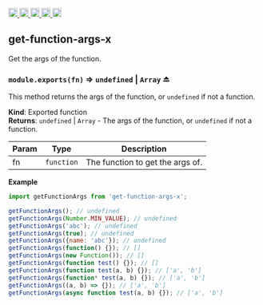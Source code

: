 <a href="https://travis-ci.org/Xotic750/get-function-args-x"
  title="Travis status">
<img
  src="https://travis-ci.org/Xotic750/get-function-args-x.svg?branch=master"
  alt="Travis status" height="18">
</a>
<a href="https://david-dm.org/Xotic750/get-function-args-x"
  title="Dependency status">
<img src="https://david-dm.org/Xotic750/get-function-args-x/status.svg"
  alt="Dependency status" height="18"/>
</a>
<a
  href="https://david-dm.org/Xotic750/get-function-args-x?type=dev"
  title="devDependency status">
<img src="https://david-dm.org/Xotic750/get-function-args-x/dev-status.svg"
  alt="devDependency status" height="18"/>
</a>
<a href="https://badge.fury.io/js/get-function-args-x"
  title="npm version">
<img src="https://badge.fury.io/js/get-function-args-x.svg"
  alt="npm version" height="18">
</a>
<a href="https://www.jsdelivr.com/package/npm/get-function-args-x"
  title="jsDelivr hits">
<img src="https://data.jsdelivr.com/v1/package/npm/get-function-args-x/badge?style=rounded"
  alt="jsDelivr hits" height="18">
</a>

<a name="module_get-function-args-x"></a>

## get-function-args-x

Get the args of the function.
 
<a name="exp_module_get-function-args-x--module.exports"></a>

### `module.exports(fn)` ⇒ <code>undefined</code> \| <code>Array</code> ⏏

This method returns the args of the function, or `undefined` if not
a function.

**Kind**: Exported function  
**Returns**: <code>undefined</code> \| <code>Array</code> - The args of the function, or `undefined` if
not a function.

| Param | Type                  | Description                      |
| ----- | --------------------- | -------------------------------- |
| fn    | <code>function</code> | The function to get the args of. |

**Example**

```js
import getFunctionArgs from 'get-function-args-x';

getFunctionArgs(); // undefined
getFunctionArgs(Number.MIN_VALUE); // undefined
getFunctionArgs('abc'); // undefined
getFunctionArgs(true); // undefined
getFunctionArgs({name: 'abc'}); // undefined
getFunctionArgs(function() {}); // []
getFunctionArgs(new Function()); // []
getFunctionArgs(function test() {}); // []
getFunctionArgs(function test(a, b) {}); // ['a', 'b']
getFunctionArgs(function* test(a, b) {}); // ['a', 'b']
getFunctionArgs((a, b) => {}); // ['a', 'b']
getFunctionArgs(async function test(a, b) {}); // ['a', 'b']
```
